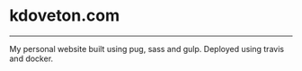 # kdoveton.com #
---
My personal website built using pug, sass and gulp. Deployed using travis and docker.
